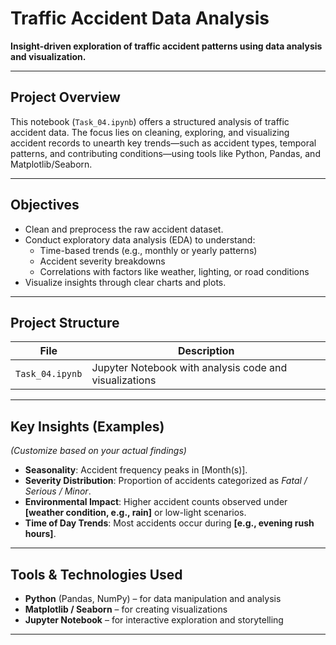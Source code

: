 # Traffic Accident Data Analysis

**Insight-driven exploration of traffic accident patterns using data analysis and visualization.**

---

##  Project Overview

This notebook (`Task_04.ipynb`) offers a structured analysis of traffic accident data. The focus lies on cleaning, exploring, and visualizing accident records to unearth key trends—such as accident types, temporal patterns, and contributing conditions—using tools like Python, Pandas, and Matplotlib/Seaborn.

---

##  Objectives

- Clean and preprocess the raw accident dataset.
- Conduct exploratory data analysis (EDA) to understand:
  - Time-based trends (e.g., monthly or yearly patterns)
  - Accident severity breakdowns
  - Correlations with factors like weather, lighting, or road conditions
- Visualize insights through clear charts and plots.

---

##  Project Structure

| File | Description |
|------|-------------|
| `Task_04.ipynb` | Jupyter Notebook with analysis code and visualizations |

---

##  Key Insights (Examples)
*(Customize based on your actual findings)*

- **Seasonality**: Accident frequency peaks in [Month(s)].
- **Severity Distribution**: Proportion of accidents categorized as *Fatal / Serious / Minor*.
- **Environmental Impact**: Higher accident counts observed under **[weather condition, e.g., rain]** or low-light scenarios.
- **Time of Day Trends**: Most accidents occur during **[e.g., evening rush hours]**.

---

##  Tools & Technologies Used

- **Python** (Pandas, NumPy) – for data manipulation and analysis
- **Matplotlib / Seaborn** – for creating visualizations
- **Jupyter Notebook** – for interactive exploration and storytelling

---
